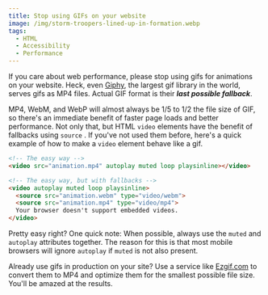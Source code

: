```yaml
---
title: Stop using GIFs on your website
image: /img/storm-troopers-lined-up-in-formation.webp
tags:
  - HTML
  - Accessibility
  - Performance
---
```


If you care about web performance, please stop using gifs for animations on your website. Heck, even [Giphy](//giphy.com/), the largest gif library in the world, serves gifs as MP4 files. Actual GIF format is their ***last possible fallback***.

MP4, WebM, and WebP will almost always be 1/5 to 1/2 the file size of GIF, so there's an immediate benefit of faster page loads and better performance. Not only that, but HTML `video` elements have the benefit of fallbacks using `source` . If you've not used them before, here's a quick example of how to make a `video` element behave like a gif.

```html
<!-- The easy way -->
<video src="animation.mp4" autoplay muted loop playsinline></video>
```

```html
<!-- The easy way, but with fallbacks -->
<video autoplay muted loop playsinline>
  <source src="animation.webm" type="video/webm">
  <source src="animation.mp4" type="video/mp4">
  Your browser doesn't support embedded videos.
</video>
```

Pretty easy right?  One quick note: When possible, always use the `muted` and `autoplay` attributes together. The reason for this is that most mobile browsers will ignore `autoplay` if `muted` is not also present.

Already use gifs in production on your site? Use a service like [Ezgif.com](//ezgif.com/) to convert them to MP4 and optimize them for the smallest possible file size. You'll be amazed at the results.